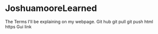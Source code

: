 # JoshuamooreLearned
The Terms I'll be explaining on my webpage.
Git hub
git pull
git push
html
https
Gui
link